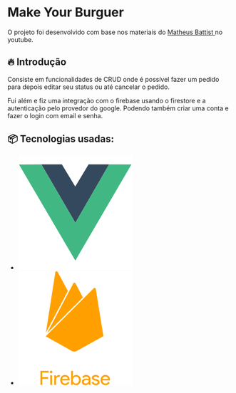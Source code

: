 
# Make Your Burguer

O projeto foi desenvolvido com base nos materiais do <a href="https://youtu.be/wsAQQioPIJs?si=AHC8uNCCc93DPm65" target="_blank"> Matheus Battist </a> no youtube.

## 🔥 Introdução

Consiste em funcionalidades de CRUD onde é possível fazer um pedido para depois editar seu status
ou até cancelar o pedido.

Fui além e fiz uma integração com o firebase usando o firestore e a autenticação pelo provedor do google.
Podendo também criar uma conta e fazer o login com email e senha.

## 📦 Tecnologias usadas:

* ![Vue JS](https://github.com/devicons/devicon/blob/master/icons/vuejs/vuejs-original.svg)
* ![Firebase](https://github.com/devicons/devicon/blob/master/icons/firebase/firebase-plain-wordmark.svg)
